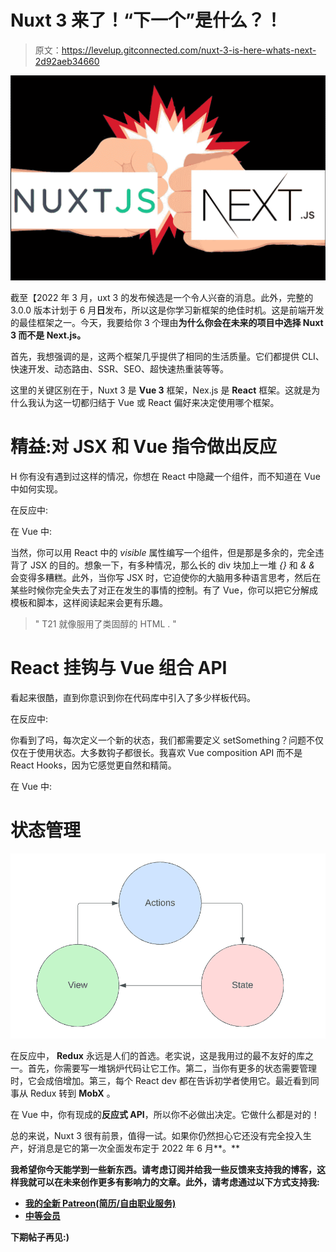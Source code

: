 # Nuxt 3 来了！“下一个”是什么？！

> 原文：<https://levelup.gitconnected.com/nuxt-3-is-here-whats-next-2d92aeb34660>

![](img/c93bc49343e7a25d77cc57528480d7ab.png)

截至【2022 年 3 月，uxt 3 的发布候选是一个令人兴奋的消息。此外，完整的 3.0.0 版本计划于 6 月**日**发布，所以这是你学习新框架的绝佳时机。这是前端开发的最佳框架之一。今天，我要给你 3 个理由**为什么你会在未来的项目中选择 Nuxt 3 而不是 Next.js。**

首先，我想强调的是，这两个框架几乎提供了相同的生活质量。它们都提供 CLI、快速开发、动态路由、SSR、SEO、超快速热重装等等。

这里的关键区别在于，Nuxt 3 是 **Vue 3** 框架，Nex.js 是 **React** 框架。这就是为什么我认为这一切都归结于 Vue 或 React 偏好来决定使用哪个框架。

# 精益:对 JSX 和 Vue 指令做出反应

H 你有没有遇到过这样的情况，你想在 React 中隐藏一个组件，而不知道在 Vue 中如何实现。

在反应中:

在 Vue 中:

当然，你可以用 React 中的 *visible* 属性编写一个组件，但是那是多余的，完全违背了 JSX 的目的。想象一下，有多种情况，那么长的 div 块加上一堆 *{}* 和 *& &* 会变得多糟糕。此外，当你写 JSX 时，它迫使你的大脑用多种语言思考，然后在某些时候你完全失去了对正在发生的事情的控制。有了 Vue，你可以把它分解成模板和脚本，这样阅读起来会更有乐趣。

> " T21 就像服用了类固醇的 HTML . "

# React 挂钩与 Vue 组合 API

看起来很酷，直到你意识到你在代码库中引入了多少样板代码。

在反应中:

你看到了吗，每次定义一个新的状态，我们都需要定义 setSomething？问题不仅仅在于使用状态。大多数钩子都很长。我喜欢 Vue composition API 而不是 React Hooks，因为它感觉更自然和精简。

在 Vue 中:

# 状态管理

![](img/a43c2d3d7ae10d70198b508996c6d7cf.png)

在反应中， **Redux** 永远是人们的首选。老实说，这是我用过的最不友好的库之一。首先，你需要写一堆锅炉代码让它工作。第二，当你有更多的状态需要管理时，它会成倍增加。第三，每个 React dev 都在告诉初学者使用它。最近看到同事从 Redux 转到 **MobX** 。

在 Vue 中，你有现成的**反应式 API**，所以你不必做出决定。它做什么都是对的！

总的来说，Nuxt 3 很有前景，值得一试。如果你仍然担心它还没有完全投入生产，好消息是它的第一次全面发布定于 2022 年 6 月**。**

**我希望你今天能学到一些新东西。请考虑订阅并给我一些反馈来支持我的博客，这样我就可以在未来创作更多有影响力的文章。此外，请考虑通过以下方式支持我:**

*   **[我的全新 Patreon(简历/自由职业服务)](https://www.patreon.com/leonto101)**
*   **[中等会员](https://leon101.medium.com/membership)**

**下期帖子再见:)**